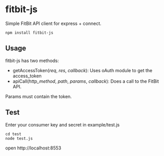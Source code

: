 # fitbit-js

Simple FitBit API client for express + connect.

    npm install fitbit-js

## Usage

fitbit-js has two methods:

* getAccessToken(_req_, _res_, _callback_): Uses oAuth module to get the access_token
* apiCall(_http_method_, _path_, _params_, _callback_): Does a call to the FitBit API.

Params must contain the token.

## Test

Enter your consumer key and secret in example/test.js

    cd test
    node test.js

open http://localhost:8553